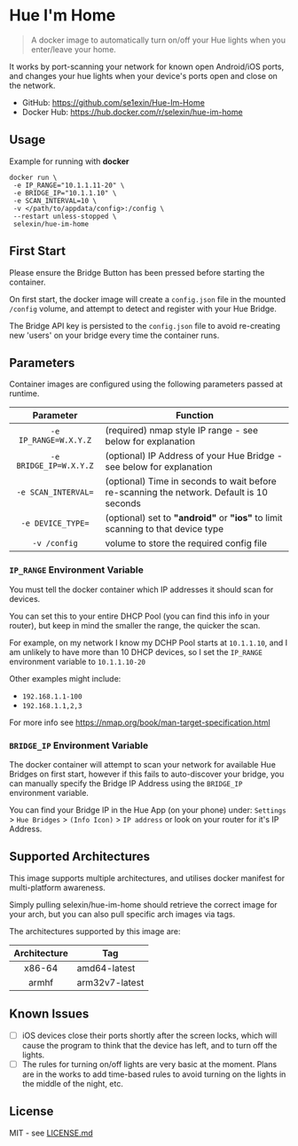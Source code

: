# Hue I'm Home

> A docker image to automatically turn on/off your Hue lights when you enter/leave your home.

It works by port-scanning your network for known open Android/iOS ports,
and changes your hue lights when your device's ports open and close on the network.

 - GitHub: https://github.com/se1exin/Hue-Im-Home
 - Docker Hub: https://hub.docker.com/r/selexin/hue-im-home

## Usage

Example for running with **docker**

```
docker run \
 -e IP_RANGE="10.1.1.11-20" \
 -e BRIDGE_IP="10.1.1.10" \
 -e SCAN_INTERVAL=10 \
 -v </path/to/appdata/config>:/config \
 --restart unless-stopped \
 selexin/hue-im-home
```

## First Start

Please ensure the Bridge Button has been pressed before starting the container.

On first start, the docker image will create a `config.json` file in the mounted `/config` volume,
and attempt to detect and register with your Hue Bridge.

The Bridge API key is persisted to the `config.json` file to avoid re-creating new 'users' on
your bridge every time the container runs.

## Parameters

Container images are configured using the following parameters passed at runtime.

| Parameter | Function |
| :----: | --- |
| `-e IP_RANGE=W.X.Y.Z` | (required) nmap style IP range - see below for explanation  |
| `-e BRIDGE_IP=W.X.Y.Z` | (optional) IP Address of your Hue Bridge - see below for explanation |
| `-e SCAN_INTERVAL=` | (optional) Time in seconds to wait before re-scanning the network. Default is 10 seconds |
| `-e DEVICE_TYPE=` | (optional) set to **"android"** or **"ios"** to limit scanning to that device type |
| `-v /config` | volume to store the required config file |

### `IP_RANGE` Environment Variable
You must tell the docker container which IP addresses it should scan for devices.

You can set this to your entire DHCP Pool (you can find this info in your router),
but keep in mind the smaller the range, the quicker the scan.

For example, on my network I know my DCHP Pool starts at `10.1.1.10`, and I am unlikely to have more
than 10 DHCP devices, so I set the `IP_RANGE` environment variable to `10.1.1.10-20` 

Other examples might include:
 - `192.168.1.1-100`
 - `192.168.1.1,2,3`
 
 For more info see https://nmap.org/book/man-target-specification.html
 
### `BRIDGE_IP` Environment Variable
The docker container will attempt to scan your network for available Hue Bridges on first start,
however if this fails to auto-discover your bridge, you can manually specify the Bridge IP Address using
the `BRIDGE_IP` environment variable.

You can find your Bridge IP in the Hue App (on your phone) under:
`Settings` > `Hue Bridges` > `(Info Icon)` > `IP address`
or look on your router for it's IP Address.
 

## Supported Architectures

This image supports multiple architectures, and utilises docker manifest for multi-platform awareness.

Simply pulling selexin/hue-im-home should retrieve the correct image for your arch, but you can also pull specific arch images via tags. 

The architectures supported by this image are:

| Architecture | Tag |
| :----: | --- |
| x86-64 | amd64-latest |
| armhf | arm32v7-latest |


## Known Issues
 - [ ] iOS devices close their ports shortly after the screen locks,
which will cause the program to think that the device has left, and to turn off the lights.
 - [ ] The rules for turning on/off lights are very basic at the moment. Plans are in the works to add time-based rules to avoid turning on the lights in the middle of the night, etc.

## License

MIT - see [LICENSE.md](LICENSE.md)